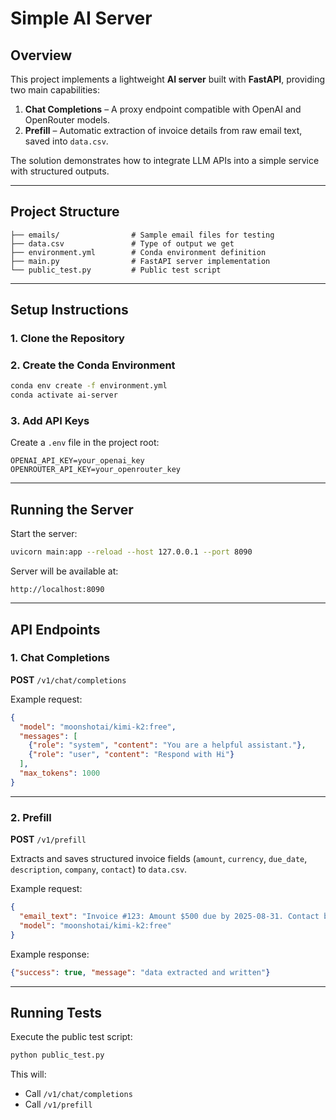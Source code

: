 # Simple AI Server

## Overview

This project implements a lightweight **AI server** built with **FastAPI**, providing two main capabilities:
1. **Chat Completions** – A proxy endpoint compatible with OpenAI and OpenRouter models.
2. **Prefill** – Automatic extraction of invoice details from raw email text, saved into `data.csv`.

The solution demonstrates how to integrate LLM APIs into a simple service with structured outputs.

---

## Project Structure

```
├── emails/                # Sample email files for testing
├── data.csv               # Type of output we get
├── environment.yml        # Conda environment definition
├── main.py                # FastAPI server implementation
└── public_test.py         # Public test script
```

---

## Setup Instructions

### 1. Clone the Repository

### 2. Create the Conda Environment
```bash
conda env create -f environment.yml
conda activate ai-server
```

### 3. Add API Keys
Create a `.env` file in the project root:
```env
OPENAI_API_KEY=your_openai_key
OPENROUTER_API_KEY=your_openrouter_key
```

---

## Running the Server

Start the server:
```bash
uvicorn main:app --reload --host 127.0.0.1 --port 8090
```

Server will be available at:
```
http://localhost:8090
```

---

## API Endpoints

### 1. Chat Completions
**POST** `/v1/chat/completions`  

Example request:
```json
{
  "model": "moonshotai/kimi-k2:free",
  "messages": [
    {"role": "system", "content": "You are a helpful assistant."},
    {"role": "user", "content": "Respond with Hi"}
  ],
  "max_tokens": 1000
}
```

---

### 2. Prefill
**POST** `/v1/prefill`  

Extracts and saves structured invoice fields (`amount`, `currency`, `due_date`, `description`, `company`, `contact`) to `data.csv`.

Example request:
```json
{
  "email_text": "Invoice #123: Amount $500 due by 2025-08-31. Contact billing@acme.com",
  "model": "moonshotai/kimi-k2:free"
}
```

Example response:
```json
{"success": true, "message": "data extracted and written"}
```

---

## Running Tests

Execute the public test script:
```bash
python public_test.py
```

This will:
- Call `/v1/chat/completions`
- Call `/v1/prefill`


